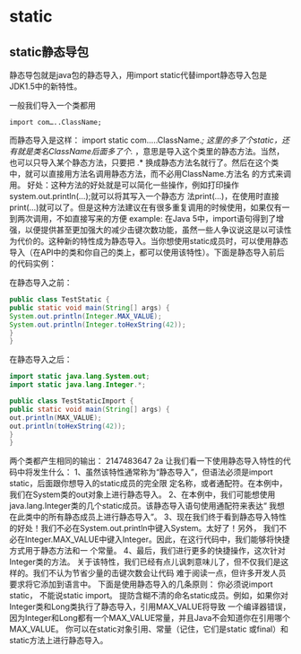# static

## static静态导包

静态导包就是java包的静态导入，用import static代替import静态导入包是JDK1.5中的新特性。

一般我们导入一个类都用

    import com…..ClassName;

而静态导入是这样：
    import static com…..ClassName.*;
这里的多了个static，还有就是类名ClassName后面多了个.* ，意思是导入这个类里的静态方法。当然，也可以只导入某个静态方法，只要把 .* 换成静态方法名就行了。然后在这个类中，就可以直接用方法名调用静态方法，而不必用ClassName.方法名 的方式来调用。
好处：这种方法的好处就是可以简化一些操作，例如打印操作system.out.println(…);就可以将其写入一个静态方
法print(…)，在使用时直接print(…)就可以了。但是这种方法建议在有很多重复调用的时候使用，如果仅有一到两次调用，不如直接写来的方便
example:
在Java 5中，import语句得到了增强，以便提供甚至更加强大的减少击键次数功能，虽然一些人争议说这是以可读性为代价的。这种新的特性成为静态导入。当你想使用static成员时，可以使用静态导入（在API中的类和你自己的类上，都可以使用该特性）。下面是静态导入前后的代码实例：

在静态导入之前：
``` java
public class TestStatic {
public static void main(String[] args) {
System.out.println(Integer.MAX_VALUE);
System.out.println(Integer.toHexString(42));
}
}
```
在静态导入之后：
``` java
import static java.lang.System.out;
import static java.lang.Integer.*;

public class TestStaticImport {
public static void main(String[] args) {
out.println(MAX_VALUE);
out.println(toHexString(42));
}
}
```
两个类都产生相同的输出：
2147483647
2a
让我们看一下使用静态导入特性的代码中将发生什么：
1、虽然该特性通常称为“静态导入”，但语法必须是import static，后面跟你想导入的static成员的完全限
定名称，或者通配符。在本例中，我们在System类的out对象上进行静态导入。
2、在本例中，我们可能想使用java.lang.Integer类的几个static成员。该静态导入语句使用通配符来表达“
我想在此类中的所有静态成员上进行静态导入”。
3、现在我们终于看到静态导入特性的好处！我们不必在System.out.println中键入System。太好了！另外，
我们不必在Integer.MAX_VALUE中键入Integer。因此，在这行代码中，我们能够将快捷方式用于静态方法和一
个常量。
4、最后，我们进行更多的快捷操作，这次针对Integer类的方法。
关于该特性，我们已经有点儿讽刺意味儿了，但不仅我们是这样的。我们不认为节省少量的击键次数会让代码
难于阅读一点，但许多开发人员要求将它添加到语言中。
下面是使用静态导入的几条原则：
你必须说import static， 不能说static import。
提防含糊不清的命名static成员。例如，如果你对Integer类和Long类执行了静态导入，引用MAX_VALUE将导致
一个编译器错误，因为Integer和Long都有一个MAX_VALUE常量，并且Java不会知道你在引用哪个MAX_VALUE。
你可以在static对象引用、常量（记住，它们是static 或final）和static方法上进行静态导入。
